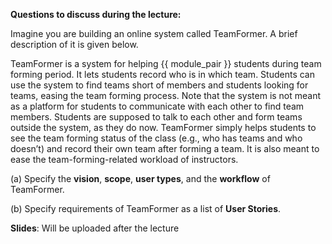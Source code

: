 **Questions to discuss during the lecture:**

<panel header="{{ icon_Q }} TeamFormer requirements">
<question has-input="true">

Imagine you are building an online system called TeamFormer. A brief description of it is given below.


<tip-box> 

TeamFormer is a system for helping {{ module_pair }} students during team forming period. It lets students record who is in which team. Students can use the system to find teams short of members and students looking for teams, easing the team forming process. Note that the system is not meant as a platform for students to communicate with each other to find team members. Students are supposed to talk to each other and form teams outside the system, as they do now. TeamFormer simply helps students to see the team forming status of the class (e.g., who has teams and who doesn’t) and record their own team after forming a team. It is also meant to ease the team-forming-related workload of instructors.

</tip-box>

(a) Specify the **vision**, **scope**, **user types**, and the **workflow** of TeamFormer. 

(b) Specify requirements of TeamFormer as a list of **User Stories**. 

</question>

</panel>

<include src="../../book/modeling/modelingBehaviors/sequenceDiagramsBasic/q-essay-findNotationMistakes.md" />

**Slides**: Will be uploaded after the lecture